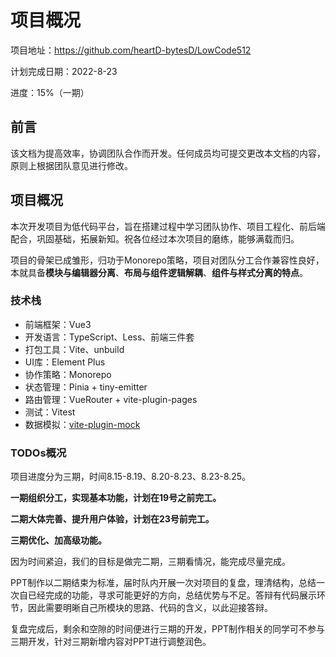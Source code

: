 # 项目概况
项目地址：https://github.com/heartD-bytesD/LowCode512

计划完成日期：2022-8-23

进度：15%（一期）
## 前言
该文档为提高效率，协调团队合作而开发。任何成员均可提交更改本文档的内容，原则上根据团队意见进行修改。
## 项目概况
本次开发项目为低代码平台，旨在搭建过程中学习团队协作、项目工程化、前后端配合，巩固基础，拓展新知。祝各位经过本次项目的磨练，能够满载而归。

项目的骨架已成雏形，归功于Monorepo策略，项目对团队分工合作兼容性良好，本就具备**模块与编辑器分离**、**布局与组件逻辑解耦**、**组件与样式分离的特点**。
### 技术栈
- 前端框架：Vue3
- 开发语言：TypeScript、Less、前端三件套
- 打包工具：Vite、unbuild
- UI库：Element Plus
- 协作策略：Monorepo
- 状态管理：Pinia + tiny-emitter
- 路由管理：VueRouter + vite-plugin-pages
- 测试：Vitest
- 数据模拟：[vite-plugin-mock](https://www.cnblogs.com/student007/p/15180190.html)

### TODOs概况

项目进度分为三期，时间8.15-8.19、8.20-8.23、8.23-8.25。

**一期组织分工，实现基本功能，计划在19号之前完工。**

**二期大体完善、提升用户体验，计划在23号前完工。**

**三期优化、加高级功能。**

因为时间紧迫，我们的目标是做完二期，三期看情况，能完成尽量完成。

PPT制作以二期结束为标准，届时队内开展一次对项目的复盘，理清结构，总结一次自已经完成的功能，寻求可能更好的方向，总结优势与不足。答辩有代码展示环节，因此需要明晰自己所模块的思路、代码的含义，以此迎接答辩。

复盘完成后，剩余和空隙的时间便进行三期的开发，PPT制作相关的同学可不参与三期开发，针对三期新增内容对PPT进行调整润色。
